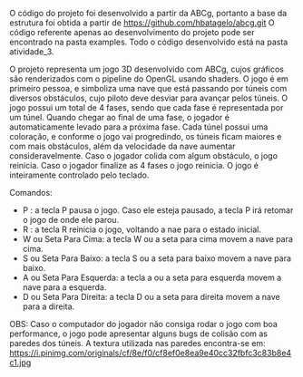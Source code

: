 O código do projeto foi desenvolvido a partir da ABCg, portanto a base da estrutura foi obtida a partir de https://github.com/hbatagelo/abcg.git
O código referente apenas ao desenvolvimento do projeto pode ser encontrado na pasta examples. Todo o código desenvolvido está na pasta atividade_3.

O projeto representa um jogo 3D desenvolvido com ABCg, cujos gráficos são renderizados com o pipeline do OpenGL usando shaders.
O jogo é em primeiro pessoa, e simboliza uma nave que está passando por túneis com diversos obstáculos, cujo piloto deve desviar para avançar pelos túneis.
O jogo possui um total de 4 fases, sendo que cada fase é representada por um túnel. Quando chegar ao final de uma fase, o jogador é automaticamente levado para a próxima fase.
Cada túnel possui uma coloração, e conforme o jogo vai progredindo,  os túneis ficam maiores e com mais obstáculos, além da velocidade da nave aumentar consideravelmente.
Caso o jogador colida com algum obstáculo, o jogo reinicia.
Caso o jogador finalize as 4 fases o jogo reinicia.
O jogo é inteiramente controlado pelo teclado.

Comandos:
  - P : a tecla P pausa o jogo. Caso ele esteja pausado, a tecla P irá retomar o jogo de onde ele parou.
  - R : a tecla R reinicia o jogo, voltando a nae para o estado inicial.
  - W ou Seta Para Cima:  a tecla W ou a seta para cima movem a nave para cima.
  - S ou Seta Para Baixo:  a tecla S ou a seta para baixo movem a nave para baixo.
  - A ou Seta Para Esquerda:  a tecla a ou a seta para esquerda movem a nave para a esquerda.
  - D ou Seta Para Direita:  a tecla D ou a seta para direita movem a nave para a direita.





OBS: Caso o computador do jogador não consiga rodar o jogo com boa performance, o jogo pode apresentar alguns bugs de colisão com as paredes dos túneis.
     A textura utilizada nas paredes encontra-se em: https://i.pinimg.com/originals/cf/8e/f0/cf8ef0e8ea9e40cc32fbfc3c83b8e4c1.jpg
